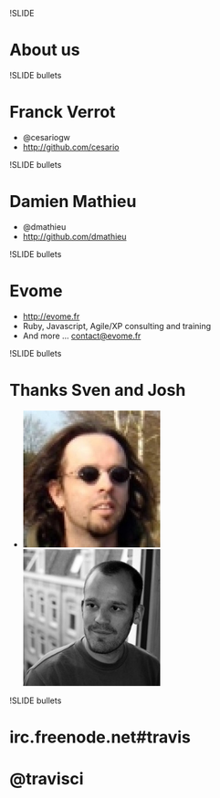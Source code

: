 !SLIDE
# About us

!SLIDE bullets
# Franck Verrot
* @cesariogw
* http://github.com/cesario

!SLIDE bullets
# Damien Mathieu
* @dmathieu
* http://github.com/dmathieu

!SLIDE bullets
# Evome
* http://evome.fr
* Ruby, Javascript, Agile/XP consulting and training
* And more ... contact@evome.fr

!SLIDE bullets
# Thanks Sven and Josh
* ![sven](../images/team/sven.jpeg)
  ![josh](../images/team/josh.jpeg)

!SLIDE bullets
# irc.freenode.net#travis
# @travisci
